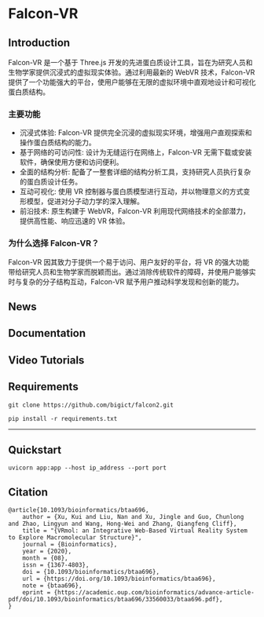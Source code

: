 # Falcon-VR
## Introduction


Falcon-VR 是一个基于 Three.js 开发的先进蛋白质设计工具，旨在为研究人员和生物学家提供沉浸式的虚拟现实体验。通过利用最新的 WebVR 技术，Falcon-VR 提供了一个功能强大的平台，使用户能够在无限的虚拟环境中直观地设计和可视化蛋白质结构。

### 主要功能
* 沉浸式体验: Falcon-VR 提供完全沉浸的虚拟现实环境，增强用户直观探索和操作蛋白质结构的能力。
* 基于网络的可访问性: 设计为无缝运行在网络上，Falcon-VR 无需下载或安装软件，确保使用方便和访问便利。
* 全面的结构分析: 配备了一整套详细的结构分析工具，支持研究人员执行复杂的蛋白质设计任务。
* 互动可视化: 使用 VR 控制器与蛋白质模型进行互动，并以物理意义的方式变形模型，促进对分子动力学的深入理解。
* 前沿技术: 原生构建于 WebVR，Falcon-VR 利用现代网络技术的全部潜力，提供高性能、响应迅速的 VR 体验。

### 为什么选择 Falcon-VR？
Falcon-VR 因其致力于提供一个易于访问、用户友好的平台，将 VR 的强大功能带给研究人员和生物学家而脱颖而出。通过消除传统软件的障碍，并使用户能够实时与复杂的分子结构互动，Falcon-VR 赋予用户推动科学发现和创新的能力。

## News



## Documentation



## Video Tutorials



## Requirements
```
git clone https://github.com/bigict/falcon2.git
```

```
pip install -r requirements.txt
```

---
## Quickstart
```
uvicorn app:app --host ip_address --port port
```


## Citation
```
@article{10.1093/bioinformatics/btaa696,
    author = {Xu, Kui and Liu, Nan and Xu, Jingle and Guo, Chunlong and Zhao, Lingyun and Wang, Hong-Wei and Zhang, Qiangfeng Cliff},
    title = "{VRmol: an Integrative Web-Based Virtual Reality System to Explore Macromolecular Structure}",
    journal = {Bioinformatics},
    year = {2020},
    month = {08},
    issn = {1367-4803},
    doi = {10.1093/bioinformatics/btaa696},
    url = {https://doi.org/10.1093/bioinformatics/btaa696},
    note = {btaa696},
    eprint = {https://academic.oup.com/bioinformatics/advance-article-pdf/doi/10.1093/bioinformatics/btaa696/33560033/btaa696.pdf},
}
```